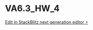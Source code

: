 # VA6.3_HW_4

[Edit in StackBlitz next generation editor ⚡️](https://stackblitz.com/~/github.com/sanjayxzz/VA6.3_HW_4)
